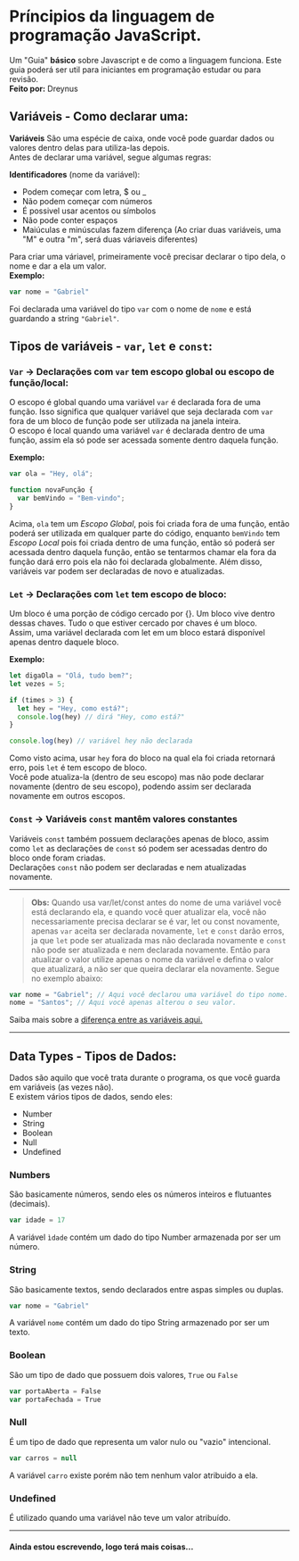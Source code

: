 # Príncipios da linguagem de programação JavaScript.

Um "Guia" **básico** sobre Javascript e de como a linguagem funciona. Este guia poderá ser util para iniciantes em programação estudar ou para revisão. </br>
**Feito por:** Dreynus

## Variáveis - Como declarar uma:
**Variáveis** São uma espécie de caixa, onde você pode guardar dados ou valores dentro delas para utiliza-las depois.  
Antes de declarar uma variável, segue algumas regras:  

**Identificadores** (nome da variável):  
* Podem começar com letra, $ ou _
* Não podem começar com números
* É possivel usar acentos ou símbolos
* Não pode conter espaços
* Maiúculas e minúsculas fazem diferença (Ao criar duas variáveis, uma "M" e outra "m", será duas váriaveis diferentes)

Para criar uma váriavel, primeiramente você precisar declarar o tipo dela, o nome e dar a ela um valor.  
**Exemplo:**

~~~javascript
var nome = "Gabriel"
~~~
 Foi declarada uma variável do tipo `var` com o nome de `nome` e está guardando a string `"Gabriel"`.

## Tipos de variáveis - `var`, `let` e `const`:

### **`Var`** -> Declarações com `var` tem escopo global ou escopo de função/local:
O escopo é global quando uma variável `var` é declarada fora de uma função. Isso significa que qualquer variável que seja declarada com `var` fora de um bloco de função pode ser utilizada na janela inteira.  
O escopo é local quando uma variável `var` é declarada dentro de uma função, assim ela só pode ser acessada somente dentro daquela função.  

**Exemplo:**  

~~~javascript
var ola = "Hey, olá";

function novaFunção {
  var bemVindo = "Bem-vindo";
}
~~~

Acima, `ola` tem um *Escopo Global*, pois foi criada fora de uma função, então poderá ser utilizada em qualquer parte do código, enquanto `bemVindo` tem *Escopo Local* pois foi criada dentro de uma função, então só poderá ser acessada dentro daquela função, então se tentarmos chamar ela fora da função dará erro pois ela não foi declarada globalmente. Além disso, variáveis var podem ser declaradas de novo e atualizadas.


### **`Let`** -> Declarações com `let` tem escopo de bloco:
Um bloco é uma porção de código cercado por {}. Um bloco vive dentro dessas chaves. Tudo o que estiver cercado por chaves é um bloco.  
Assim, uma variável declarada com let em um bloco estará disponível apenas dentro daquele bloco.  

**Exemplo:**

~~~javascript
let digaOla = "Olá, tudo bem?";
let vezes = 5;

if (times > 3) {
  let hey = "Hey, como está?";
  console.log(hey) // dirá "Hey, como está?"
}

console.log(hey) // variável hey não declarada
~~~

Como visto acima, usar `hey` fora do bloco na qual ela foi criada retornará erro, pois `let` é tem escopo de bloco.  
Você pode atualiza-la (dentro de seu escopo) mas não pode declarar novamente (dentro de seu escopo), podendo assim ser declarada novamente em outros escopos.


### **`Const`** -> Variáveis `const` mantêm valores constantes
Variáveis `const` também possuem declarações apenas de bloco, assim como `let` as declarações de `const` só podem ser acessadas dentro do bloco onde foram criadas.  
Declarações `const` não podem ser declaradas e nem atualizadas novamente.

---

>**Obs:** Quando usa var/let/const antes do nome de uma variável você está declarando ela, e quando você quer atualizar ela, você não necessariamente precisa declarar se é var, let ou const novamente, apenas `var` aceita ser declarada novamente, `let` e `const` darão erros, ja que `let` pode ser atualizada mas não declarada novamente e `const` não pode ser atualizada e nem declarada novamente. Então para atualizar o valor utilize apenas o nome da variável e defina o valor que atualizará, a não ser que queira declarar ela novamente.
>Segue no exemplo abaixo:

~~~javascript
var nome = "Gabriel"; // Aqui você declarou uma variável do tipo nome.
nome = "Santos"; // Aqui você apenas alterou o seu valor.
~~~

Saiba mais sobre a [diferença entre as variáveis aqui.](https://www.freecodecamp.org/portuguese/news/var-let-e-const-qual-e-a-diferenca/)

---

## Data Types - Tipos de Dados:
Dados são aquilo que você trata durante o programa, os que você guarda em variáveis (as vezes não).  
E existem vários tipos de dados, sendo eles:
* Number
* String
* Boolean
* Null
* Undefined

### Numbers
São basicamente números, sendo eles os números inteiros e flutuantes (decimais).
~~~javascript
var idade = 17
~~~
A variável `ìdade` contém um dado do tipo Number armazenada por ser um número.

### String
São basicamente textos, sendo declarados entre aspas simples ou duplas.
~~~javascript
var nome = "Gabriel"
~~~
A variável `nome` contém um dado do tipo String armazenado por ser um texto.

### Boolean
São um tipo de dado que possuem dois valores, `True` ou `False`
~~~javascript
var portaAberta = False
var portaFechada = True
~~~

### Null
É um tipo de dado que representa um valor nulo ou "vazio" intencional.
~~~javascript
var carros = null
~~~
A variável `carro` existe porém não tem nenhum valor atribuido a ela.

### Undefined
É utilizado quando uma variável não teve um valor atribuído.

---
#### Ainda estou escrevendo, logo terá mais coisas...
